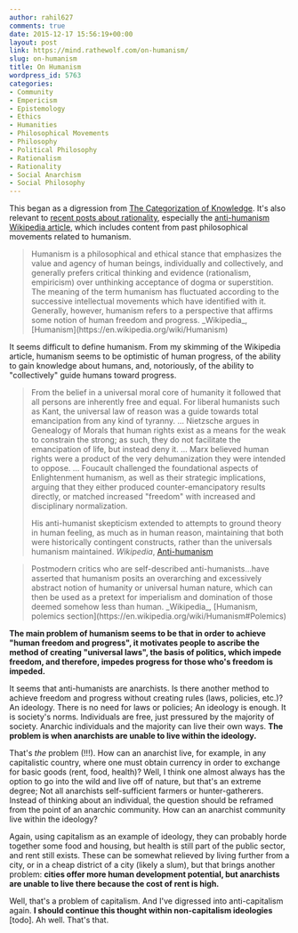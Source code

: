 ```yaml
---
author: rahil627
comments: true
date: 2015-12-17 15:56:19+00:00
layout: post
link: https://mind.rathewolf.com/on-humanism/
slug: on-humanism
title: On Humanism
wordpress_id: 5763
categories:
- Community
- Empericism
- Epistemology
- Ethics
- Humanities
- Philosophical Movements
- Philosophy
- Political Philosophy
- Rationalism
- Rationality
- Social Anarchism
- Social Philosophy
---
```


This began as a digression from [The Categorization of Knowledge](https://mind.rathewolf.com/the-categorization-of-knowledge). It's also relevant to [recent posts about rationality](https://mind.rathewolf.com/valuable-things-ive-written#criticism_capitalism_communication_rationality), especially the [anti-humanism Wikipedia article](https://en.wikipedia.org/wiki/Antihumanism), which includes content from past philosophical movements related to humanism.



<blockquote>Humanism is a philosophical and ethical stance that emphasizes the value and agency of human beings, individually and collectively, and generally prefers critical thinking and evidence (rationalism, empiricism) over unthinking acceptance of dogma or superstition. The meaning of the term humanism has fluctuated according to the successive intellectual movements which have identified with it. Generally, however, humanism refers to a perspective that affirms some notion of human freedom and progress.
_Wikipedia_, [Humanism](https://en.wikipedia.org/wiki/Humanism)</blockquote>



It seems difficult to define humanism. From my skimming of the Wikipedia article, humanism seems to be optimistic of human progress, of the ability to gain knowledge about humans, and, notoriously, of the ability to "collectively" guide humans toward progress.



<blockquote>From the belief in a universal moral core of humanity it followed that all persons are inherently free and equal. For liberal humanists such as Kant, the universal law of reason was a guide towards total emancipation from any kind of tyranny.
...
Nietzsche argues in Genealogy of Morals that human rights exist as a means for the weak to constrain the strong; as such, they do not facilitate the emancipation of life, but instead deny it.
...
Marx believed human rights were a product of the very dehumanization they were intended to oppose.
...
Foucault challenged the foundational aspects of Enlightenment humanism, as well as their strategic implications, arguing that they either produced counter-emancipatory results directly, or matched increased "freedom" with increased and disciplinary normalization.

His anti-humanist skepticism extended to attempts to ground theory in human feeling, as much as in human reason, maintaining that both were historically contingent constructs, rather than the universals humanism maintained.
_Wikipedia_, [Anti-humanism](https://en.wikipedia.org/wiki/Antihumanism)</blockquote>





<blockquote>Postmodern critics who are self-described anti-humanists...have asserted that humanism posits an overarching and excessively abstract notion of humanity or universal human nature, which can then be used as a pretext for imperialism and domination of those deemed somehow less than human.
_Wikipedia_, [Humanism, polemics section](https://en.wikipedia.org/wiki/Humanism#Polemics)</blockquote>



**The main problem of humanism seems to be that in order to achieve "human freedom and progress", it motivates people to ascribe the method of creating "universal laws", the basis of politics, which impede freedom, and therefore, impedes progress for those who's freedom is impeded.**

It seems that anti-humanists are anarchists. Is there another method to achieve freedom and progress without creating rules (laws, policies, etc.)? An ideology. There is no need for laws or policies; An ideology is enough. It is society's norms. Individuals are free, just pressured by the majority of society. Anarchic individuals and the majority can live their own ways. **The problem is when anarchists are unable to live within the ideology.**

That's _the_ problem (!!!). How can an anarchist live, for example, in any capitalistic country, where one must obtain currency in order to exchange for basic goods (rent, food, health)? Well, I think one almost always has the option to go into the wild and live off of nature, but that's an extreme degree; Not all anarchists self-sufficient farmers or hunter-gatherers. Instead of thinking about an individual, the question should be reframed from the point of an anarchic community. How can an anarchist community live within the ideology?

Again, using capitalism as an example of ideology, they can probably horde together some food and housing, but health is still part of the public sector, and rent still exists. These can be somewhat relieved by living further from a city, or in a cheap district of a city (likely a slum), but that brings another problem: **cities offer more human development potential, but anarchists are unable to live there because the cost of rent is high.**

Well, that's a problem of capitalism. And I've digressed into anti-capitalism again. **I should continue this thought within non-capitalism ideologies** [todo]. Ah well. That's that.
